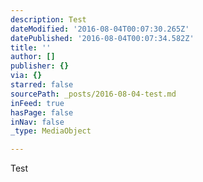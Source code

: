 ```yaml
---
description: Test
dateModified: '2016-08-04T00:07:30.265Z'
datePublished: '2016-08-04T00:07:34.582Z'
title: ''
author: []
publisher: {}
via: {}
starred: false
sourcePath: _posts/2016-08-04-test.md
inFeed: true
hasPage: false
inNav: false
_type: MediaObject

---
```

Test